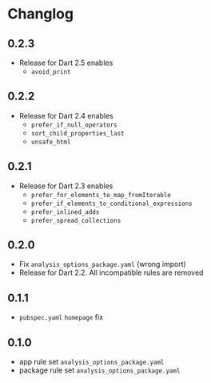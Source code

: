 # Changlog

## 0.2.3

- Release for Dart 2.5 enables
  - `avoid_print`

## 0.2.2

- Release for Dart 2.4 enables
  - `prefer_if_null_operators`
  - `sort_child_properties_last`
  - `unsafe_html`

## 0.2.1

- Release for Dart 2.3 enables 
  - `prefer_for_elements_to_map_fromIterable`
  - `prefer_if_elements_to_conditional_expressions`
  - `prefer_inlined_adds`
  - `prefer_spread_collections`

## 0.2.0

- Fix `analysis_options_package.yaml` (wrong import)
- Release for Dart 2.2. All incompatible rules are removed

## 0.1.1
- `pubspec.yaml` `homepage` fix

## 0.1.0

- app rule set `analysis_options_package.yaml`
- package rule set `analysis_options_package.yaml`